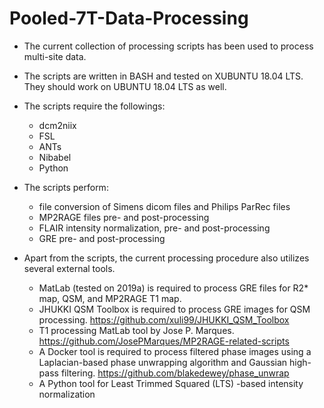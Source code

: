 # Pooled-7T-Data-Processing
- The current collection of processing scripts has been used to process multi-site data. 
- The scripts are written in BASH and tested on XUBUNTU 18.04 LTS. They should work on UBUNTU 18.04 LTS as well.
- The scripts require the followings:
  - dcm2niix
  - FSL
  - ANTs
  - Nibabel
  - Python
- The scripts perform:
  - file conversion of Simens dicom files and Philips ParRec files
  - MP2RAGE files pre- and post-processing
  - FLAIR intensity normalization, pre- and post-processing
  - GRE pre- and post-processing  

- Apart from the scripts, the current processing procedure also utilizes several external tools.
  - MatLab (tested on 2019a) is required to process GRE files for R2* map, QSM, and MP2RAGE T1 map.
  - JHUKKI QSM Toolbox is required to process GRE images for QSM processing.
    https://github.com/xuli99/JHUKKI_QSM_Toolbox
  - T1 processing MatLab tool by Jose P. Marques.
    https://github.com/JosePMarques/MP2RAGE-related-scripts
  - A Docker tool is required to process filtered phase images using a Laplacian-based phase unwrapping algorithm and Gaussian high-pass filtering. https://github.com/blakedewey/phase_unwrap
  - A Python tool for Least Trimmed Squared (LTS) -based intensity normalization 

